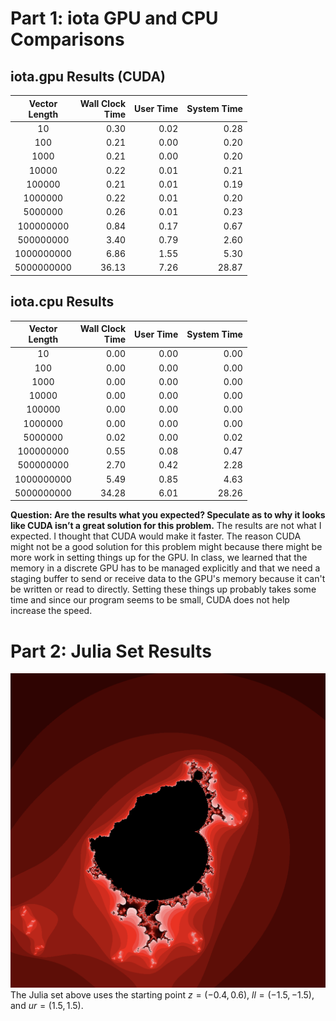 # Part 1: iota GPU and CPU Comparisons

## iota.gpu Results (CUDA)
|Vector<br>Length|Wall Clock<br>Time|User Time|System Time|
|:--:|--:|--:|--:|
|10| 0.30| 0.02| 0.28|
|100| 0.21| 0.00| 0.20|
|1000| 0.21| 0.00| 0.20|
|10000| 0.22| 0.01| 0.21|
|100000| 0.21| 0.01| 0.19|
|1000000| 0.22| 0.01| 0.20|
|5000000| 0.26| 0.01| 0.23|
|100000000| 0.84| 0.17| 0.67|
|500000000| 3.40| 0.79| 2.60|
|1000000000| 6.86| 1.55| 5.30|
|5000000000|36.13| 7.26|28.87|

## iota.cpu Results
|Vector<br>Length|Wall Clock<br>Time|User Time|System Time|
|:--:|--:|--:|--:|
|10| 0.00| 0.00| 0.00|
|100| 0.00| 0.00| 0.00|
|1000| 0.00| 0.00| 0.00|
|10000| 0.00| 0.00| 0.00|
|100000| 0.00| 0.00| 0.00|
|1000000| 0.00| 0.00| 0.00|
|5000000| 0.02| 0.00| 0.02|
|100000000| 0.55| 0.08| 0.47|
|500000000| 2.70| 0.42| 2.28|
|1000000000| 5.49| 0.85| 4.63|
|5000000000|34.28| 6.01|28.26|

**Question: Are the results what you expected? Speculate as to why it looks like CUDA isn’t a great solution for this problem.**
The results are not what I expected. I thought that CUDA would make it faster. The reason CUDA might not be a good solution for this problem might because there might be more work in setting things up for the GPU. In class, we learned that the memory in a discrete GPU has to be managed explicitly and that we need a staging buffer to send or receive data to the GPU's memory because it can't be written or read to directly. Setting these things up probably takes some time and since our program seems to be small, CUDA does not help increase the speed.

# Part 2: Julia Set Results
![Julia Set](<julia.png>)
The Julia set above uses the starting point $z = (-0.4, 0.6)$, $ll = (-1.5, -1.5)$, and $ur = (1.5, 1.5)$.

